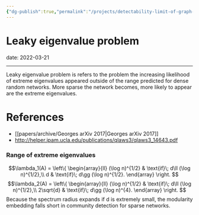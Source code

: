 ```yaml
---
{"dg-publish":true,"permalink":"/projects/detectability-limit-of-graph-embedding/notes/leaky-eigenvalue-problem/","dgPassFrontmatter":true}
---
```



 


# Leaky eigenvalue problem

date: 2022-03-21

---

Leaky eigenvalue problem is refers to the problem the increasing likelihood of extreme eigenvalues appeared outside of the range predicted for dense random networks. More sparse the network becomes, more likely to appear are the extreme eigenvalues. 

# References 
- [[papers/archive/Georges arXiv 2017\|Georges arXiv 2017]]
- http://helper.ipam.ucla.edu/publications/qlaws3/qlaws3_14643.pdf

### Range of extreme eigenvalues


$$\lambda_1(A) = 
\left\{
\begin{array}{ll}
(\log n)^{1/2} & \text{if}\; d\ll (\log n)^{1/2},\\
d & \text{if}\; d\gg (\log n)^{1/2}.
\end{array}
\right. 
$$
$$\lambda_2(A) = 
\left\{
\begin{array}{ll}
(\log n)^{1/2} & \text{if}\; d\ll (\log n)^{1/2},\\
2\sqrt{d} & \text{if}\; d\gg (\log n)^{4}.
\end{array}
\right. 
$$
Because the spectrum radius expands if d is extremely small, the modularity embedding falls short in community detection for sparse networks.
